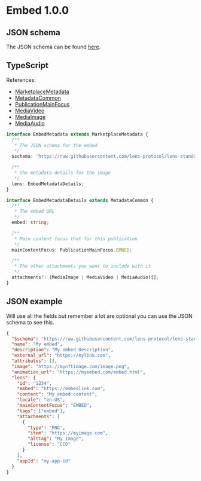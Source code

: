 # Embed 1.0.0

## JSON schema

The JSON schema can be found [here](./schema.json).

## TypeScript

References:

- [MarketplaceMetadata](../../shared-ts-interfaces/marketplace-metadata.ts)
- [MetadataCommon](../../shared-ts-interfaces/metadata-common.ts)
- [PublicationMainFocus](../../shared-ts-interfaces/publication-main-focus.ts)
- [MediaVideo](../../shared-ts-interfaces/media-video.ts)
- [MediaImage](../../shared-ts-interfaces/media-image.ts)
- [MediaAudio](../../shared-ts-interfaces/media-audio.ts)

```ts
interface EmbedMetadata extends MarketplaceMetadata {
  /**
   * The JSON schema for the embed
   */
  $schema: 'https://raw.githubusercontent.com/lens-protocol/lens-standards/main/lens-metadata-standards/publication/embed/1.0.0/schema.json';

  /**
   * The metadata details for the image
   */
  lens: EmbedMetadataDetails;
}

interface EmbedMetadataDetails extends MetadataCommon {
  /**
   * The embed URL
   */
  embed: string;

  /**
   * Main content focus that for this publication
   */
  mainContentFocus: PublicationMainFocus.EMBED;

  /**
   * The other attachments you want to include with it
   */
  attachments?: (MediaImage | MediaVideo | MediaAudio)[];
}
```

## JSON example

Will use all the fields but remember a lot are optional you can use the JSON schema to see this.

```json
{
  "$schema": "https://raw.githubusercontent.com/lens-protocol/lens-standards/main/lens-metadata-standards/publication/embed/1.0.0/schema.json",
  "name": "My embed",
  "description": "My embed Description",
  "external_url": "https://mylink.com",
  "attributes": [],
  "image": "https://mynftimage.com/image.png",
  "animation_url": "https://myembed.com/embed.html",
  "lens": {
    "id": "1234",
    "embed": "https://embedlink.com",
    "content": "My embed content",
    "locale": "en-US",
    "mainContentFocus": "EMBED",
    "tags": ["embed"],
    "attachments": [
      {
        "type": "PNG",
        "item": "https://myimage.com",
        "altTag": "My Image",
        "license": "CCO"
      }
    ],
    "appId": "my-app-id"
  }
}
```

